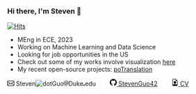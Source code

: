### Hi there, I'm Steven 👋
[![Hits](https://hits.seeyoufarm.com/api/count/incr/badge.svg?url=https%3A%2F%2Fgithub.com%2FStevenGuo42&count_bg=%2379C83D&title_bg=%23555555&icon=&icon_color=%23E7E7E7&title=hits&edge_flat=false)](https://hits.seeyoufarm.com)
 <!---[![HitCount](http://hits.dwyl.com/StevenGuo42/{project}.svg)](http://hits.dwyl.com/StevenGuo42/{project})--->
 <!---<img src="https://www.codewars.com/users/StevenGuo42/badges/large" alt="drawing" height="220"/>--->

- MEng in ECE, 2023
- Working on Machine Learning and Data Science
- Looking for job opportunities in the US
- Check out some of my works involve visualization [here](https://github.com/StevenGuo42/visualizations)
- My recent open-source projects: [poTranslation](https://github.com/StevenGuo42/poTranslation)



<picture><source height="16px" srcset="./ico/mail-dark.svg"  media="(prefers-color-scheme: dark)" ><img height="16px" src="./ico/mail-light.svg" /></picture> Steven<picture><source height="16px" srcset="./ico/dot-dark.svg"  media="(prefers-color-scheme: dark)" ><img height="16px" src="https://www.svgrepo.com/show/43345/dot.svg" alt=" dot "/></picture>Guo<picture><source height="12px" srcset="./ico/at-dark.svg"  media="(prefers-color-scheme: dark)" ><img height="12px" src="./ico/at-light.svg" alt=" at " /></picture>Duke<picture><source height="16px" srcset="./ico/dot-dark.svg"  media="(prefers-color-scheme: dark)" ><img height="16px" src="./ico/dot-light.svg" alt=" dot "/></picture>edu
&ensp;&ensp;&ensp;&ensp;[<picture><source height="16px" srcset="./ico/github-dark.svg"  media="(prefers-color-scheme: dark)" ><img height="16px" src="./ico/github-light.svg" /></picture> StevenGuo42][github]
&ensp;&ensp;&ensp;&ensp;[<picture><source height="16px" srcset="./ico/cv-dark.svg"  media="(prefers-color-scheme: dark)" ><img height="16px" src="./ico/cv-light.svg" /></picture> CV][CV]
<!---
&ensp;&ensp;&ensp;&ensp;[<img height="22px" src="https://cdn.jsdelivr.net/npm/simple-icons@3.6.1/icons/steam.svg" /> Steven Guo][steam]
[<img height="22px" src="https://www.svgrepo.com/show/4471/link.svg" /> 21世纪炼金术师.cc][website] &ensp;&ensp;&ensp;&ensp;
[<img height="22px" src="https://www.svgrepo.com/show/154949/telegram.svg" /> StevenGuo][telegram]--->




 <!---
<img height="100px" src="https://StevenGuo42.GitHub.io/misc/newest_archillect_pic/redirect.html" />
--->

[msg-logo]: https://visualpharm.com/assets/48/Message-595b40b75ba036ed117d6701.svg

[twitter]: https://twitter.com/StevenGuo42
[website]: https://xn--21-sw2c014dyyke3ng5wz68a.cc/
[github]: https://github.com/StevenGuo42
[steam]: https://steamcommunity.com/id/stevenguo5033/
[CV]: ./CV.pdf

 <!---
[![My github stats](https://github-readme-stats.vercel.app/api?username=StevenGuo42)](https://github.com/anuraghazra/github-readme-stats)
--->

